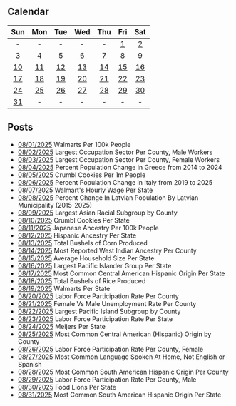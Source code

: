 ## Calendar

|Sun|Mon|Tue|Wed|Thu|Fri|Sat|
|:-:|:-:|:-:|:-:|:-:|:-:|:-:|
|-|-|-|-|-|[1](../../projects/stores/Walmart_Per_Capita/)|[2](../../projects/economics/Largest_Occupation_Sector_Per_County_Male/)|
|[3](../../projects/economics/Largest_Occupation_Sector_Per_County_Female/)|[4](../../projects/demography/Population_Change_Greece_2014-2024/)|[5](../../projects/restaurants/Crumbl_Cookies_Per_Capita/)|[6](../../projects/demography/Population_Change_Italy_2019-2025/)|[7](../../projects/stores/Walmart_Wage_Per_State/)|[8](../../projects/demography/Population_Change_Latvians_In_Latvia_2015-2025/)|[9](../../projects/ethnicity/Largest_Asian_Subgroup_Per_County/)|
|[10](../../projects/restaurants/Crumbl_Cookies_Per_State/)|[11](../../projects/ethnicity/Japanese_Per_State)|[12](../../projects/ethnicity/Hispanic_Ancestry_Per_State/)|[13](../../projects/agriculture/Corn_Production_Per_State/)|[14](../../projects/ethnicity/West_Indian_Per_County/)|[15](../../projects/demography/Household_Size_Per_State/)|[16](../../projects/ethnicity/Largest_Pacific_Islander_Subgroup_Per_State/)|
|[17](../../projects/ethnicity/Central_American_Ancestry_Per_State/)|[18](../../projects/ethnicity/Hispanic_Ancestry_Per_State/)|[19](../../projects/stores/Walmart_Per_State/)|[20](../../projects/economics/Labor_Participation_Rate_Per_County/)|[21](../../projects/versus/Unemployment_Rate_Female_Vs_Male/)|[22](../../projects/ethnicity/Largest_Pacific_Islander_Subgroup_Per_County/)|[23](../../projects/economics/Labor_Participation_Rate_Per_State/)|
|[24](../../projects/stores/Meijers_Per_State/) |[25](../../projects/ethnicity/Central_American_Origin_Per_County/)|[26](../../projects/economics/Labor_Participation_Rate_Per_County_Female/)|[27](../../projects/demography/Language_Spoken_At_Home_Not_English_Spanish/)|[28](../../projects/ethnicity/South_American_Origin_Per_County/)|[29](../../projects/economics/Labor_Participation_Rate_Per_County_Male/)|[30](../../projects/stores/Food_Lions_Per_State)|
|[31](../../projects/ethnicity/South_American_Origin_Per_State/)|-|-|-|-|-|-|

## Posts

* [08/01/2025](../../projects/stores/Walmart_Per_Capita/) Walmarts Per 100k People
* [08/02/2025](../../projects/economics/Largest_Occupation_Sector_Per_County_Male/) Largest Occupation Sector Per County, Male Workers
* [08/03/2025](../../projects/economics/Largest_Occupation_Sector_Per_County_Female/) Largest Occupation Sector Per County, Female Workers
* [08/04/2025](../../projects/demography/Population_Change_Greece_2014-2024/) Percent Population Change in Greece from 2014 to 2024
* [08/05/2025](../../projects/restaurants/Crumbl_Cookies_Per_Capita/) Crumbl Cookies Per 1m People
* [08/06/2025](../../projects/demography/Population_Change_Italy_2019-2025/) Percent Population Change in Italy from 2019 to 2025
* [08/07/2025](../../projects/stores/Walmart_Wage_Per_State/) Walmart's Hourly Wage Per State
* [08/08/2025](../../projects/demography/Population_Change_Latvians_In_Latvia_2015-2025/) Percent Change In Latvian Population By Latvian Municipality (2015-2025)
* [08/09/2025](../../projects/ethnicity/Largest_Asian_Subgroup_Per_County/) Largest Asian Racial Subgroup by County
* [08/10/2025](../../projects/restaurants/Crumbl_Cookies_Per_State/) Crumbl Cookies Per State
* [08/11/2025](../../projects/ethnicity/Japanese_Per_State) Japanese Ancestry Per 100k People
* [08/12/2025](../../projects/ethnicity/Hispanic_Ancestry_Per_State/) Hispanic Ancestry Per State
* [08/13/2025](../../projects/agriculture/Corn_Production_Per_State/) Total Bushels of Corn Produced
* [08/14/2025](../../projects/ethnicity/West_Indian_Per_County/) Most Reported West Indian Ancestry Per County
* [08/15/2025](../../projects/demography/Household_Size_Per_State/) Average Household Size Per State
* [08/16/2025](../../projects/ethnicity/Largest_Pacific_Islander_Subgroup_Per_State/) Largest Pacific Islander Group Per State
* [08/17/2025](../../projects/ethnicity/Central_American_Ancestry_Per_State/) Most Common Central American Hispanic Origin Per State
* [08/18/2025](../../projects/agriculture/Rice_Production_Per_State/) Total Bushels of Rice Produced
* [08/19/2025](../../projects/stores/Walmart_Per_State/) Walmarts Per State
* [08/20/2025](../../projects/economics/Labor_Participation_Rate_Per_County/) Labor Force Participation Rate Per County
* [08/21/2025](../../projects/versus/Unemployment_Rate_Female_Vs_Male/) Female Vs Male Unemployment Rate Per County
* [08/22/2025](../../projects/ethnicity/Largest_Pacific_Islander_Subgroup_Per_County/) Largest Pacific Island Subgroup by County
* [08/23/2025](../../projects/economics/Labor_Participation_Rate_Per_State/) Labor Force Participation Rate Per State
* [08/24/2025](../../projects/stores/Meijers_Per_State/) Meijers Per State
* [08/25/2025](../../projects/ethnicity/Central_American_Origin_Per_County/) Most Common Central American (Hispanic) Origin by County
* [08/26/2025](../../projects/economics/Labor_Participation_Rate_Per_County_Female/) Labor Force Participation Rate Per County, Female
* [08/27/2025](../../projects/demography/Language_Spoken_At_Home_Not_English_Spanish/) Most Common Language Spoken At Home, Not English or Spanish
* [08/28/2025](../../projects/ethnicity/South_American_Origin_Per_County/) Most Common South American Hispanic Origin Per County
* [08/29/2025](../../projects/economics/Labor_Participation_Rate_Per_County_Male/) Labor Force Participation Rate Per County, Male
* [08/30/2025](../../projects/stores/Food_Lions_Per_State) Food Lions Per State
* [08/31/2025](../../projects/ethnicity/South_American_Origin_Per_State/) Most Common South American Hispanic Origin Per State
